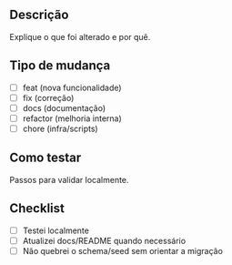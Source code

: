 ## Descrição
Explique o que foi alterado e por quê.

## Tipo de mudança
- [ ] feat (nova funcionalidade)
- [ ] fix (correção)
- [ ] docs (documentação)
- [ ] refactor (melhoria interna)
- [ ] chore (infra/scripts)

## Como testar
Passos para validar localmente.

## Checklist
- [ ] Testei localmente
- [ ] Atualizei docs/README quando necessário
- [ ] Não quebrei o schema/seed sem orientar a migração
